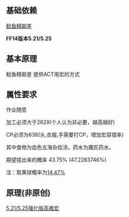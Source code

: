 ## 基础依赖

[鲶鱼精邮差](https://nga.178.com/read.php?tid=19724323)

**FF14版本5.21/5.25**

## 基本原理

鲶鱼精邮差 提供ACT用宏的方式

## 属性要求

作业随意

加工必须大于2629(个人认为非必要，越高越好)

CP必须为638(头,衣服,手需要打CP，增加宏容错率)

其中食物为血色五海杂烩汤，药水为魔匠药水。

期望搓出来的概率 43.75% (47.2283746%)

注：取黄球概率为[14.47%](https://nga.178.com/read.php?tid=20751926)

## 原理(**非原创**)

[5.21/5.25强化版高难宏](https://bbs.nga.cn/read.php?tid=23131686)

